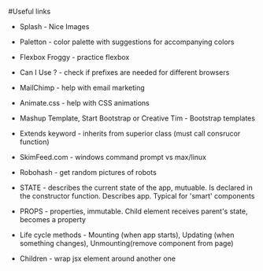 #Useful links

* Splash - Nice Images

* Paletton - color palette with suggestions for accompanying colors

* Flexbox Froggy - practice flexbox

* Can I Use ? - check if prefixes are needed for different browsers

* MailChimp - help with email marketing

* Animate.css - help with CSS animations

* Mashup Template, Start Bootstrap or Creative Tim - Bootstrap templates

* Extends keyword - inherits from superior class (must call consrucor function)

* SkimFeed.com - windows command prompt vs max/linux

* Robohash - get random pictures of robots

* STATE - describes the current state of the app, mutuable. Is declared in the constructor function. Describes app. Typical for 'smart' components

* PROPS - properties, immutable. Child element receives parent's state, becomes a property

* Life cycle methods - Mounting (when app starts), Updating (when something changes), Unmounting(remove component from page)

* Children - wrap jsx element around another one

